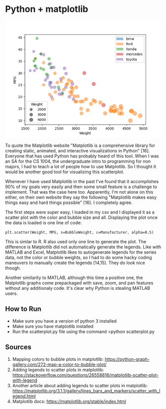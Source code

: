 # Python + matplotlib
![Matplotlib version of the graph](../img/matplotlib.png)

To quote the Matplotlib website "Matplotlib is a comprehensive library for creating static, animated, and interactive visualizations in Python" [16]. Everyone that has used Python has probably heard of this tool. When I was an SA for the CS 1004, the undergraduate intro to programming for non majors, I had to teach a lot of people how to use Matplotlib. So I thought it would be another good tool for visualizing this scatterplot.

Whenever I have used Matplotlib in the past I've found that it accomplishes 90% of my goals very easily and then some small feature is a challenge to implement. That was the case here too. Apparently, I'm not alone on this either, on their own website they say the following "Matplotlib makes easy things easy and hard things possible" [16]. I completely agree.

The first steps were super easy, I loaded in my csv and I displayed it as a scatter plot with the color and bubble size and all. Displaying the plot once the data is loaded is one line of code:
```
plt.scatter(Weight, MPG, s=BubbleWeight, c=Manufacturer, alpha=0.5)
```
This is simlar to R. R also used only one line to generate the plot. The difference is Matplotlib did not automatically generate the legends. Like with MATLAB and Excel, Matplotlib likes to autogenerate legends for the series data, not the color or bubble weights, so I had to do some hacky coding maneuvers to manually create the legends [14,15]. They do look nice though.

Another similarity to MATLAB, although this time a positive one, the Matplotlib graphs come prepackaged with save, zoom, and pan features without any additionaly code. It's clear why Python is stealing MATLAB users.

## How to Run
- Make sure you have a version of python 3 installed
- Make sure you have matplotlib installed
- Run the scatterplot.py file using the command >python scatterplot.py

## Sources
1. Mapping colors to bubble plots in matplotlib: https://python-graph-gallery.com/272-map-a-color-to-bubble-plot/
2. Adding legends to scatter plots in matplotlib: https://stackoverflow.com/questions/26558816/matplotlib-scatter-plot-with-legend
3. Another article about adding legends to scatter plots in matplotlib: https://matplotlib.org/3.1.1/gallery/lines_bars_and_markers/scatter_with_legend.html
4. Matplotlib docs: https://matplotlib.org/stable/index.html
